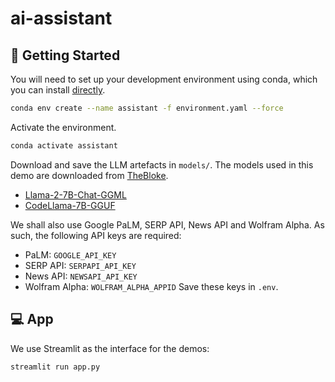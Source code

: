 # ai-assistant

## 🔧 Getting Started

You will need to set up your development environment using conda, which you can install [directly](https://docs.conda.io/projects/conda/en/latest/user-guide/install/index.html).

```bash
conda env create --name assistant -f environment.yaml --force
```

Activate the environment.
```bash
conda activate assistant
```

Download and save the LLM artefacts in `models/`. The models used in this demo are downloaded from [TheBloke](https://huggingface.co/TheBloke).
- [Llama-2-7B-Chat-GGML](https://huggingface.co/TheBloke/Llama-2-7B-Chat-GGML/tree/main)
- [CodeLlama-7B-GGUF](https://huggingface.co/TheBloke/CodeLlama-7B-GGUF/tree/main)

We shall also use Google PaLM, SERP API, News API and Wolfram Alpha. As such, the following API keys are required:
- PaLM: `GOOGLE_API_KEY`
- SERP API: `SERPAPI_API_KEY`
- News API: `NEWSAPI_API_KEY`
- Wolfram Alpha: `WOLFRAM_ALPHA_APPID`
Save these keys in `.env`.


## 💻 App

We use Streamlit as the interface for the demos:
```bash
streamlit run app.py
```
